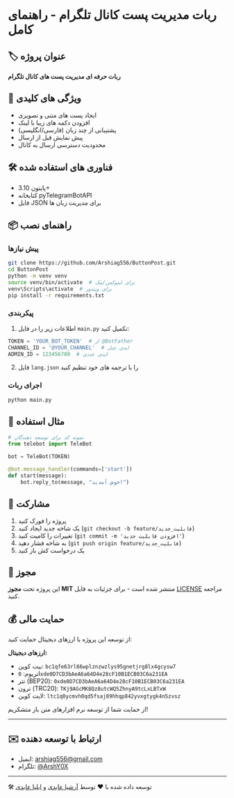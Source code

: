 # ربات مدیریت پست کانال تلگرام - راهنمای کامل

## 🏷 عنوان پروژه
**ربات حرفه ای مدیریت پست های کانال تلگرام**

## 🌟 ویژگی های کلیدی
- ایجاد پست های متنی و تصویری
- افزودن دکمه های زیبا با لینک
- پشتیبانی از چند زبان (فارسی/انگلیسی)
- پیش نمایش قبل از ارسال
- محدودیت دسترسی ارسال به کانال

## 🛠 فناوری های استفاده شده
- پایتون 3.10+
- کتابخانه pyTelegramBotAPI
- فایل JSON برای مدیریت زبان ها

## 📦 راهنمای نصب

### پیش نیازها
```bash
git clone https://github.com/Arshiag556/ButtonPost.git
cd ButtonPost
python -m venv venv
source venv/bin/activate  # برای لینوکس/مک
venv\Scripts\activate  # برای ویندوز
pip install -r requirements.txt
```

### پیکربندی
1. اطلاعات زیر را در فایل `main.py` تکمیل کنید:

```python
TOKEN = 'YOUR_BOT_TOKEN'  # از @BotFather
CHANNEL_ID = '@YOUR_CHANNEL'  # ایدی چنل
ADMIN_ID = 123456789  # ایدی عددی
```

2. فایل `lang.json` را با ترجمه های خود تنظیم کنید

### اجرای ربات
```bash
python main.py
```

## 🎯 مثال استفاده
```python
# نمونه کد برای توسعه دهندگان
from telebot import TeleBot

bot = TeleBot(TOKEN)

@bot.message_handler(commands=['start'])
def start(message):
    bot.reply_to(message, "خوش آمدید!")
```

## 🤝 مشارکت
1. پروژه را فورک کنید
2. یک شاخه جدید ایجاد کنید (`git checkout -b feature/قابلیت_جدید`)
3. تغییرات را کامیت کنید (`git commit -m 'افزودن قابلیت جدید'`)
4. به شاخه فشار دهید (`git push origin feature/قابلیت_جدید`)
5. یک درخواست کش باز کنید

## 📜 مجوز
این پروژه تحت **مجوز MIT** منتشر شده است - برای جزئیات به فایل [LICENSE](LICENSE) مراجعه کنید.

## 💰 حمایت مالی

از توسعه این پروژه با ارزهای دیجیتال حمایت کنید:

**ارزهای دیجیتال:**
- بیت کوین: `bc1qfe63rl66wplznzwzlys95gnetjrg8lx4gcysw7`
- اتریوم: `0xde0D7CD3bAeA6a64D4e28cF10B1ECB03C6a231EA` 
- تتر (BEP20): `0xde0D7CD3bAeA6a64D4e28cF10B1ECB03C6a231EA`
- ترون (TRC20): `TKj9AGcMK8Qz8utcWQ5ZhnyA9tcLxLBTxW`
- لایت کوین: `ltc1q0ycmvh0qd5fsaj89hhqp842yvxgtygk4n5zvsz`

از حمایت شما از توسعه نرم افزارهای متن باز متشکریم!

---
## ✉️ ارتباط با توسعه دهنده
- ایمیل: arshiag556@gmail.com
- تلگرام: [@ArshY0X](https://t.me/ArshY0X)

---

🛠 توسعه داده شده با ❤️ توسط [آرشیا عابدی](https://github.com/Arshiag556) و [ایلیا عابدی](https://github.com/iliag556)